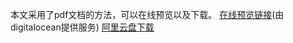 本文采用了pdf文档的方法，可以在线预览以及下载。
[在线预览链接](https://s3-us-west-5.sfo3.digitaloceanspaces.com/blog/Articles/2022wp.pdf)(由digitalocean提供服务)
[阿里云盘下载](https://www.aliyundrive.com/s/bxLkDfpMtbL)